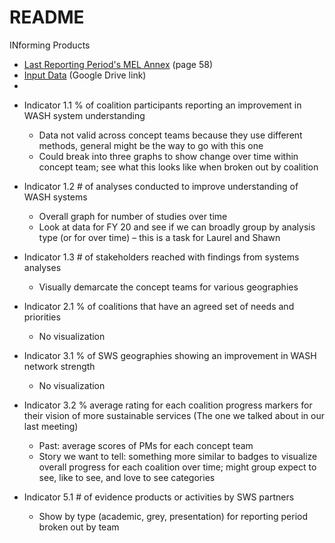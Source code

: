 # README



INforming Products

* [Last Reporting Period's MEL Annex](https://drive.google.com/file/d/17b-9c_b5_E3cS8Altpz51otB1RjmuI6i/view?usp=sharing) (page 58)
* [Input Data](https://drive.google.com/drive/folders/1729ESaOT9Oz876FsCyM5yFJbjU4mOTyf) (Google Drive link)
* 



- Indicator 1.1 % of coalition participants reporting an improvement in WASH system understanding
  - Data not valid across concept teams because they use different methods, general might be the way to go with this one
  - Could break into three graphs to show change over time within concept team; see what this looks like when broken out by coalition

- Indicator 1.2 # of analyses conducted to improve understanding of WASH systems
  - Overall graph for number of studies over time
  - Look at data for FY 20 and see if we can broadly group by analysis type (or for over time) – this is a task for Laurel and Shawn

- Indicator 1.3 # of stakeholders reached with findings from systems analyses
  - Visually demarcate the concept teams for various geographies
- Indicator 2.1 % of coalitions that have an agreed set of needs and priorities
  - No visualization

- Indicator 3.1 % of SWS geographies showing an improvement in WASH network strength
  - No visualization

- Indicator 3.2 % average rating for each coalition progress markers for their vision of more sustainable services (The one we talked about in our last meeting)
  - Past: average scores of PMs for each concept team
  - Story we want to tell: something more similar to badges to visualize overall progress for each coalition over time; might group expect to see, like to see, and love to see categories

- Indicator 5.1 # of evidence products or activities by SWS partners
  - Show by type (academic, grey, presentation) for reporting period broken out by team